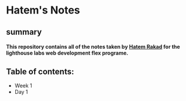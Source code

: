 # Hatem's Notes
## summary
#### This repository contains all of the notes taken by [Hatem Rakad](https://github.com/hrakad) for the lighthouse labs web development flex programe.
## Table of contents:
* Week 1
 * Day 1

